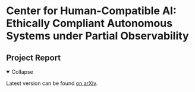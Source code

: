 # Center for Human-Compatible AI: Ethically Compliant Autonomous Systems under Partial Observability

## Project Report
<details open>
<summary>Collapse</summary>
<object data='/strongreject_arxiv.pdf' width='100%' height=800></object>
</details>

Latest version can be found [on arXiv](https://arxiv.org/abs/2402.10260).